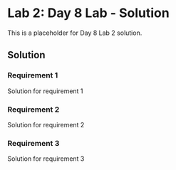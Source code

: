 # Lab 2: Day 8 Lab - Solution

This is a placeholder for Day 8 Lab 2 solution.

## Solution

### Requirement 1
Solution for requirement 1

### Requirement 2
Solution for requirement 2

### Requirement 3
Solution for requirement 3